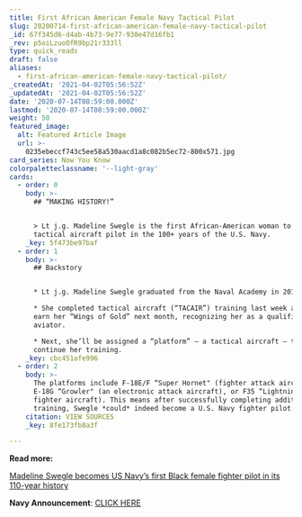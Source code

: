 ```yaml
---
title: First African American Female Navy Tactical Pilot
slug: 20200714-first-african-american-female-navy-tactical-pilot
_id: 67f345d6-d4ab-4b73-9e77-930e47d16fb1
_rev: p5oiLzuoOfR9bp21r333ll
type: quick_reads
draft: false
aliases:
  - first-african-american-female-navy-tactical-pilot/
_createdAt: '2021-04-02T05:56:52Z'
_updatedAt: '2021-04-02T05:56:52Z'
date: '2020-07-14T08:59:00.000Z'
lastmod: '2020-07-14T08:59:00.000Z'
weight: 50
featured_image:
  alt: Featured Article Image
  url: >-
    0235ebeccf743c5ee58a530aacd1a8c082b5ec72-800x571.jpg
card_series: Now You Know
colorpaletteclassname: '--light-gray'
cards:
  - order: 0
    body: >-
      ## “MAKING HISTORY!”


      > Lt j.g. Madeline Swegle is the first African-American woman to become a
      tactical aircraft pilot in the 100+ years of the U.S. Navy.
    _key: 5f473be97baf
  - order: 1
    body: >-
      ## Backstory


      * Lt j.g. Madeline Swegle graduated from the Naval Academy in 2017.

      * She completed tactical aircraft (“TACAIR”) training last week and will
      earn her “Wings of Gold” next month, recognizing her as a qualified Naval
      aviator.

      * Next, she’ll be assigned a “platform” – a tactical aircraft – to
      continue her training.
    _key: cbc451afe996
  - order: 2
    body: >-
      The platforms include F-18E/F “Super Hornet" (fighter attack aircraft),
      E-18G “Growler" (an electronic attack aircraft), or F35 “Lightning” (a
      fighter aircraft). This means after successfully completing additional
      training, Swegle *could* indeed become a U.S. Navy fighter pilot.
    citation: VIEW SOURCES
    _key: 8fe173fb8a3f

---
```

**Read more:**

[Madeline Swegle becomes US Navy’s first Black female fighter pilot in its 110-year history](https://www.usatoday.com/story/news/nation/2020/07/13/madeline-swegle-becomes-navys-first-black-female-fighter-pilot/5426566002/)

**Navy Announcement**: [CLICK HERE](https://twitter.com/USNavy/status/1281362500978716673?s=20)